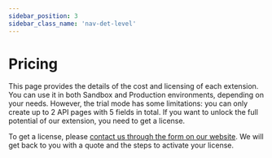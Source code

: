 ```yaml
---
sidebar_position: 3
sidebar_class_name: 'nav-det-level'
---
```


# Pricing

This page provides the details of the cost and licensing of each extension. You can use it in both Sandbox and Production environments, depending on your needs. However, the trial mode has some limitations: you can only create up to 2 API pages with 5 fields in total. If you want to unlock the full potential of our extension, you need to get a license.

To get a license, please [contact us through the form on our website](https://www.fusion5.com.au/contact-us/). We will get back to you with a quote and the steps to activate your license.

<!-- 
## Monthly Fee

| Version          | Limitations        | Price (AUD)       |
| ------           | ------             | ----              |
| Basic            | 30 users max       | $XZY              |
| Unlimited        | Unlimited          | $VVXS             | 
-->